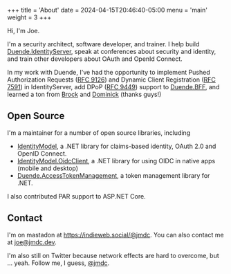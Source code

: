 +++
title = 'About'
date = 2024-04-15T20:46:40-05:00
menu = 'main'
weight = 3
+++

Hi, I'm Joe.

I'm a security architect, software developer, and trainer. I help build [Duende.IdentityServer](https://github.com/DuendeSoftware/IdentityServer/), speak at conferences about security and identity, and train other developers about OAuth and OpenId Connect.

In my work with Duende, I've had the opportunity to implement Pushed Authorization Requests ([RFC 9126](https://datatracker.ietf.org/doc/html/rfc9126)) and Dynamic Client Registration ([RFC 7591](https://datatracker.ietf.org/doc/html/rfc7591)) in IdentityServer, add DPoP ([RFC 9449](https://datatracker.ietf.org/doc/rfc9449/)) support to [Duende.BFF](https://docs.duendesoftware.com/identityserver/v7/bff/), and learned a ton from [Brock](https://brockallen.com/) and [Dominick](https://leastprivilege.com/) (thanks guys!)

## Open Source
I'm a maintainer for a number of open source libraries, including
- [IdentityModel](https://github.com/IdentityModel/IdentityModel), a .NET library for claims-based identity, OAuth 2.0 and OpenID Connect.
- [IdentityModel.OidcClient](https://github.com/IdentityModel/IdentityModel.OidcClient), a .NET library for using OIDC in native apps (mobile and desktop)
- [Duende.AccessTokenManagement](https://github.com/DuendeSoftware/Duende.AccessTokenManagement/), a token management library for .NET.

I also contributed PAR support to ASP.NET Core.

## Contact
I'm on mastadon at https://indieweb.social/@jmdc. You can also contact me at joe@jmdc.dev.

I'm also still on Twitter because network effects are hard to overcome, but ... yeah. Follow me, I guess, [@jmdc](https://x.com/jmdc).


